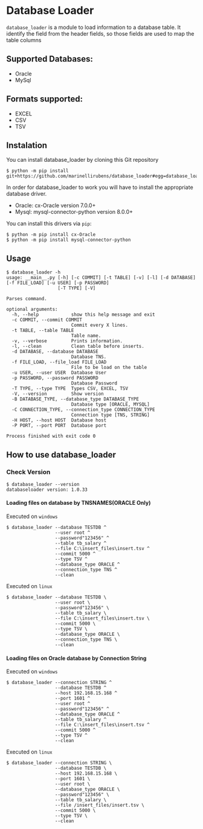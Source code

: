 # Database Loader
`database_loader` is a module to load information to a database table.
It identify the field from the header fields, so those fields are used to map the table columns 


## Supported Databases:
 - Oracle
 - MySql


## Formats supported:
 - EXCEL
 - CSV
 - TSV


## Instalation
You can install database_loader  by cloning this Git repository
```shell script
$ python -m pip install git+https://github.com/marinellirubens/database_loader#egg=database_loader==1.0.33
```

In order for database_loader to work you will have to install the appropriate database driver.

- Oracle: cx-Oracle version 7.0.0+
- Mysql: mysql-connector-python version 8.0.0+

You can install this drivers via ``pip``:
```console
$ python -m pip install cx-Oracle
$ python -m pip install mysql-connector-python
````

## Usage
```console
$ database_loader -h
usage: __main__.py [-h] [-c COMMIT] [-t TABLE] [-v] [-l] [-d DATABASE] [-f FILE_LOAD] [-u USER] [-p PASSWORD]
                   [-T TYPE] [-V]

Parses command.

optional arguments:
  -h, --help            show this help message and exit
  -c COMMIT, --commit COMMIT
                        Commit every X lines.
  -t TABLE, --table TABLE
                        Table name.
  -v, --verbose         Prints information.
  -l, --clean           Clean table before inserts.
  -d DATABASE, --database DATABASE
                        Database TNS.
  -f FILE_LOAD, --file_load FILE_LOAD
                        File to be load on the table
  -u USER, --user USER  Database User
  -p PASSWORD, --password PASSWORD
                        Database Password
  -T TYPE, --type TYPE  Types CSV, EXCEL, TSV
  -V, --version         Show version
  -B DATABASE_TYPE, --database_type DATABASE_TYPE
                        Database type [ORACLE, MYSQL]
  -C CONNECTION_TYPE, --connection_type CONNECTION_TYPE
                        Connection type [TNS, STRING]
  -H HOST, --host HOST  Database host
  -P PORT, --port PORT  Database port

Process finished with exit code 0
```

## How to use database_loader
### Check Version
```console
$ database_loader --version
databaseloader version: 1.0.33
```

#### Loading files on database by TNSNAMES(ORACLE Only)
Executed on `windows`
```console
$ database_loader --database TESTDB ^
                  --user root ^
                  --password"123456" ^
                  --table tb_salary ^
                  --file C:\insert_files\insert.tsv ^
                  --commit 5000 ^
                  --type TSV ^
                  --database_type ORACLE ^
                  --connection_type TNS ^
                  --clean
```

Executed on `linux`  
```console
$ database_loader --database TESTDB \
                  --user root \
                  --password"123456" \
                  --table tb_salary \
                  --file C:\insert_files\insert.tsv \
                  --commit 5000 \
                  --type TSV \
                  --database_type ORACLE \
                  --connection_type TNS \
                  --clean
```


#### Loading files on Oracle database by Connection String
Executed on `windows`
```console
$ database_loader --connection STRING ^
                  --database TESTDB ^
                  --host 192.168.15.168 ^
                  --port 1601 ^
                  --user root ^
                  --password"123456" ^
                  --database_type ORACLE ^
                  --table tb_salary ^
                  --file C:\insert_files\insert.tsv ^
                  --commit 5000 ^
                  --type TSV ^
                  --clean
```

Executed on `linux`  
```console
$ database_loader --connection STRING \
                  --database TESTDB \
                  --host 192.168.15.168 \
                  --port 1601 \
                  --user root \
                  --database_type ORACLE \
                  --password"123456" \
                  --table tb_salary \
                  --file /insert_files/insert.tsv \
                  --commit 5000 \
                  --type TSV \
                  --clean
```
